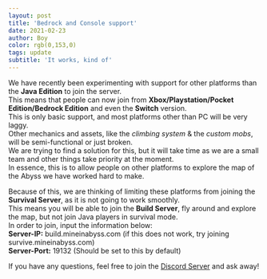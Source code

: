 ```yaml
---
layout: post
title: 'Bedrock and Console support'
date: 2021-02-23
author: Boy
color: rgb(0,153,0)
tags: update
subtitle: 'It works, kind of'
---
```


We have recently been experimenting with support for other platforms than the **Java Edition** to join the server.  
This means that people can now join from **Xbox/Playstation/Pocket Edition/Bedrock Edition** and even the **Switch** version.  
This is only basic support, and most platforms other than PC will be very laggy.  
Other mechanics and assets, like the *climbing system* & the *custom mobs*, will be semi-functional or just broken.  
We are trying to find a solution for this, but it will take time as we are a small team and other things take priority at the moment.  
In essence, this is to allow people on other platforms to explore the map of the Abyss we have worked hard to make.  

Because of this, we are thinking of limiting these platforms from joining the **Survival Server**, as it is not going to work smoothly.  
This means you will be able to join the **Build Server**, fly around and explore the map, but not join Java players in survival mode.  
In order to join, input the information below:  
**Server-IP:** build.mineinabyss.com  (if this does not work, try joining survive.mineinabyss.com)  
**Server-Port:** 19132 (Should be set to this by default)  

If you have any questions, feel free to join the [Discord Server](https://discord.com/invite/QXPCk2y) and ask away!